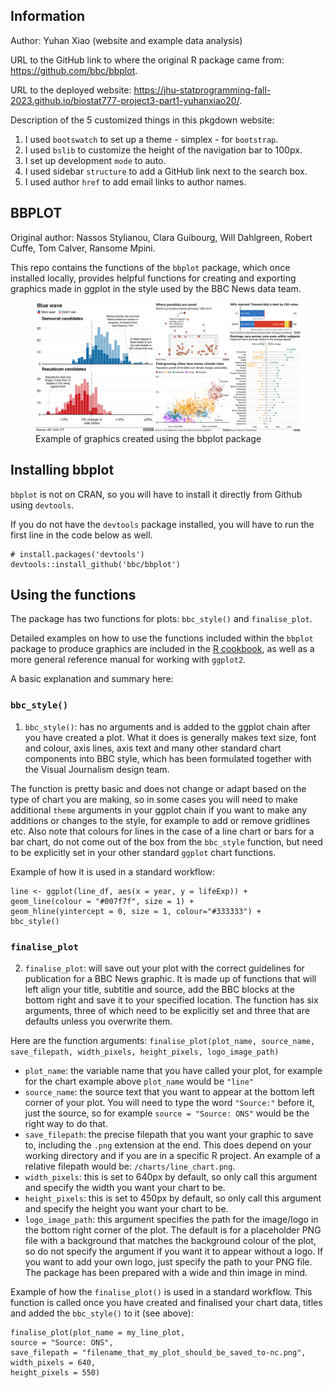 
<!-- README.md is generated from README.Rmd. Please edit that file -->

## Information

Author: Yuhan Xiao (website and example data analysis)

URL to the GitHub link to where the original R package came from:
<https://github.com/bbc/bbplot>.

URL to the deployed website:
<https://jhu-statprogramming-fall-2023.github.io/biostat777-project3-part1-yuhanxiao20/>.

Description of the 5 customized things in this pkgdown website:

1.  I used `bootswatch` to set up a theme - simplex - for `bootstrap`.
2.  I used `bslib` to customize the height of the navigation bar to
    100px.
3.  I set up development `mode` to auto.
4.  I used sidebar `structure` to add a GitHub link next to the search
    box.
5.  I used author `href` to add email links to author names.

## BBPLOT

<!-- badges: start -->
<!-- badges: end -->

Original author: Nassos Stylianou, Clara Guibourg, Will Dahlgreen,
Robert Cuffe, Tom Calver, Ransome Mpini.

This repo contains the functions of the `bbplot` package, which once
installed locally, provides helpful functions for creating and exporting
graphics made in ggplot in the style used by the BBC News data team.

<figure>
<img src="man/figures/bbplot_example_plots.png"
alt="Example of graphics created using the bbplot package" />
<figcaption aria-hidden="true">Example of graphics created using the
bbplot package</figcaption>
</figure>

## Installing bbplot

`bbplot` is not on CRAN, so you will have to install it directly from
Github using `devtools`.

If you do not have the `devtools` package installed, you will have to
run the first line in the code below as well.

    # install.packages('devtools')
    devtools::install_github('bbc/bbplot')

## Using the functions

The package has two functions for plots: `bbc_style()` and
`finalise_plot`.

Detailed examples on how to use the functions included within the
`bbplot` package to produce graphics are included in the [R
cookbook](https://bbc.github.io/rcookbook/), as well as a more general
reference manual for working with `ggplot2`.

A basic explanation and summary here:

### `bbc_style()`

1.  `bbc_style()`: has no arguments and is added to the ggplot chain
    after you have created a plot. What it does is generally makes text
    size, font and colour, axis lines, axis text and many other standard
    chart components into BBC style, which has been formulated together
    with the Visual Journalism design team.

The function is pretty basic and does not change or adapt based on the
type of chart you are making, so in some cases you will need to make
additional `theme` arguments in your ggplot chain if you want to make
any additions or changes to the style, for example to add or remove
gridlines etc. Also note that colours for lines in the case of a line
chart or bars for a bar chart, do not come out of the box from the
`bbc_style` function, but need to be explicitly set in your other
standard `ggplot` chart functions.

Example of how it is used in a standard workflow:

    line <- ggplot(line_df, aes(x = year, y = lifeExp)) +
    geom_line(colour = "#007f7f", size = 1) +
    geom_hline(yintercept = 0, size = 1, colour="#333333") +
    bbc_style()

### `finalise_plot`

2.  `finalise_plot`: will save out your plot with the correct guidelines
    for publication for a BBC News graphic. It is made up of functions
    that will left align your title, subtitle and source, add the BBC
    blocks at the bottom right and save it to your specified location.
    The function has six arguments, three of which need to be explicitly
    set and three that are defaults unless you overwrite them.

Here are the function arguments:
`finalise_plot(plot_name, source_name, save_filepath, width_pixels, height_pixels, logo_image_path)`

- `plot_name`: the variable name that you have called your plot, for
  example for the chart example above `plot_name` would be `"line"`  
- `source_name`: the source text that you want to appear at the bottom
  left corner of your plot. You will need to type the word `"Source:"`
  before it, just the source, so for example `source = "Source: ONS"`
  would be the right way to do that.
- `save_filepath`: the precise filepath that you want your graphic to
  save to, including the `.png` extension at the end. This does depend
  on your working directory and if you are in a specific R project. An
  example of a relative filepath would be: `/charts/line_chart.png`.  
- `width_pixels`: this is set to 640px by default, so only call this
  argument and specify the width you want your chart to be.
- `height_pixels`: this is set to 450px by default, so only call this
  argument and specify the height you want your chart to be.
- `logo_image_path`: this argument specifies the path for the image/logo
  in the bottom right corner of the plot. The default is for a
  placeholder PNG file with a background that matches the background
  colour of the plot, so do not specify the argument if you want it to
  appear without a logo. If you want to add your own logo, just specify
  the path to your PNG file. The package has been prepared with a wide
  and thin image in mind.

Example of how the `finalise_plot()` is used in a standard workflow.
This function is called once you have created and finalised your chart
data, titles and added the `bbc_style()` to it (see above):

    finalise_plot(plot_name = my_line_plot,
    source = "Source: ONS",
    save_filepath = "filename_that_my_plot_should_be_saved_to-nc.png",
    width_pixels = 640,
    height_pixels = 550)
